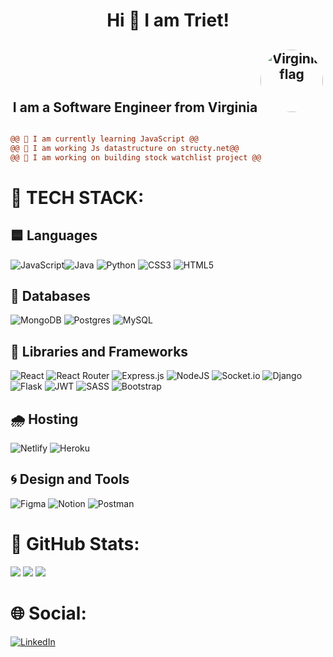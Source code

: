 <h1 align="center"> Hi 👾 I am Triet!</h1>
<h2 align="center"> I am a Software Engineer from Virginia <img src="https://assets.simpleviewinc.com/simpleview/image/upload/c_fill,h_149,q_75,w_147/v1/clients/virginia/stseal_0586d586-27fc-4166-b046-616fca56a595.gif" alt="Virginia flag" width="100" border-radius="50" style="border-radius:50%"/> </h2>

```diff

@@ 🦋 I am currently learning JavaScript @@ 
@@ 🦋 I am working Js datastructure on structy.net@@ 
@@ 🦋 I am working on building stock watchlist project @@ 

```

# 🥏 TECH STACK:
## 🟦 Languages
![JavaScript](https://img.shields.io/badge/javascript-%23323330.svg?style=for-the-badge&logo=javascript&logoColor=%23F7DF1E)![Java](https://img.shields.io/badge/java-%23ED8B00.svg?style=for-the-badge&logo=java&logoColor=white) ![Python](https://img.shields.io/badge/python-3670A0?style=for-the-badge&logo=python&logoColor=ffdd54)  ![CSS3](https://img.shields.io/badge/css3-%231572B6.svg?style=for-the-badge&logo=css3&logoColor=white) ![HTML5](https://img.shields.io/badge/html5-%23E34F26.svg?style=for-the-badge&logo=html5&logoColor=white)<br> 
## 🔵 Databases
![MongoDB](https://img.shields.io/badge/MongoDB-%234ea94b.svg?style=for-the-badge&logo=mongodb&logoColor=white) ![Postgres](https://img.shields.io/badge/postgres-%23316192.svg?style=for-the-badge&logo=postgresql&logoColor=white) ![MySQL](https://img.shields.io/badge/mysql-%2300f.svg?style=for-the-badge&logo=mysql&logoColor=white)  <br>
## 🔹 Libraries and Frameworks 
![React](https://img.shields.io/badge/react-%2320232a.svg?style=for-the-badge&logo=react&logoColor=%2361DAFB) ![React Router](https://img.shields.io/badge/React_Router-CA4245?style=for-the-badge&logo=react-router&logoColor=white) ![Express.js](https://img.shields.io/badge/express.js-%23404d59.svg?style=for-the-badge&logo=express&logoColor=%2361DAFB) ![NodeJS](https://img.shields.io/badge/node.js-6DA55F?style=for-the-badge&logo=node.js&logoColor=white) ![Socket.io](https://img.shields.io/badge/Socket.io-black?style=for-the-badge&logo=socket.io&badgeColor=010101) ![Django](https://img.shields.io/badge/django-%23092E20.svg?style=for-the-badge&logo=django&logoColor=white)  ![Flask](https://img.shields.io/badge/flask-%23000.svg?style=for-the-badge&logo=flask&logoColor=white) ![JWT](https://img.shields.io/badge/JWT-black?style=for-the-badge&logo=JSON%20web%20tokens) ![SASS](https://img.shields.io/badge/SASS-hotpink.svg?style=for-the-badge&logo=SASS&logoColor=white) ![Bootstrap](https://img.shields.io/badge/bootstrap-%23563D7C.svg?style=for-the-badge&logo=bootstrap&logoColor=white)   <br>
## 🌧 Hosting
![Netlify](https://img.shields.io/badge/netlify-%23000000.svg?style=for-the-badge&logo=netlify&logoColor=#00C7B7) ![Heroku](https://img.shields.io/badge/heroku-%23430098.svg?style=for-the-badge&logo=heroku&logoColor=white) <br>
## 🌀 Design and Tools
![Figma](https://img.shields.io/badge/figma-%23F24E1E.svg?style=for-the-badge&logo=figma&logoColor=white) ![Notion](https://img.shields.io/badge/Notion-%23000000.svg?style=for-the-badge&logo=notion&logoColor=white) ![Postman](https://img.shields.io/badge/Postman-FF6C37?style=for-the-badge&logo=postman&logoColor=white)
# 🥏 GitHub Stats:
![](https://github-readme-stats.vercel.app/api?username=Chrisstruong&theme=prussian&hide_border=true&include_all_commits=true&count_private=true)
![](https://github-readme-streak-stats.herokuapp.com/?user=Chrisstruong&theme=prussian&hide_border=true)
![](https://github-readme-stats.vercel.app/api/top-langs/?username=Chrisstruong&theme=prussian&hide_border=true&include_all_commits=true&count_private=true&layout=compact)

# 🌐 Social:
[![LinkedIn](https://img.shields.io/badge/LinkedIn-%230077B5.svg?logo=linkedin&logoColor=white)](https://www.linkedin.com/in/swi-triettruong/) 

